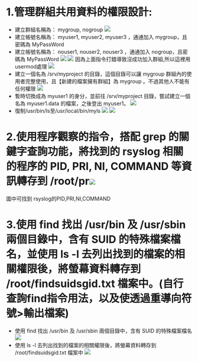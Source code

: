 # 1.管理群組共用資料的權限設計:
* 建立群組名稱為： mygroup, nogroup
![](https://i.imgur.com/WtiVbbh.png)
* 建立帳號名稱為： myuser1, myuser2, myuser3 ，通通加入 mygroup，且密碼為 MyPassWord
* 建立帳號名稱為： nouser1, nouser2, nouser3 ，通通加入 nogroup，且密碼為 MyPassWord
![](https://i.imgur.com/krsLKWB.png)
![](https://i.imgur.com/jNcXgYL.png)
因為上面指令打錯導致沒成功加入群組,所以這裡用usermod處理
![](https://i.imgur.com/iMJnfiZ.png)
* 建立一個名為 /srv/myproject 的目錄，這個目錄可以讓 mygroup 群組內的使用者完整使用，且【新建的檔案擁有群組】為 mygroup 。不過其他人不能有任何權限
![](https://i.imgur.com/IIJLDLp.png)
* 暫時切換成為 myuser1 的身分，並前往 /srv/myproject 目錄，嘗試建立一個名為 myuser1.data 的檔案，之後登出 myuser1。
![](https://i.imgur.com/vKZiWRS.png)
* 復制/usr/bin/ls至/usr/local/bin/myls
![](https://i.imgur.com/nx6gVMu.png)
![](https://i.imgur.com/V5zIz41.png)
# 2.使用程序觀察的指令，搭配 grep 的關鍵字查詢功能，將找到的 rsyslog 相關的程序的 PID, PRI, NI, COMMAND 等資訊轉存到 /root/pr![](https://i.imgur.com/HgjDUTu.png)
圖中可找到 rsyslog的PID,PRI,NI,COMMAND
# 3.使用 find 找出 /usr/bin 及 /usr/sbin 兩個目錄中，含有 SUID 的特殊檔案檔名，並使用 ls -l 去列出找到的檔案的相關權限後，將螢幕資料轉存到 /root/findsuidsgid.txt 檔案中。(自行查詢find指令用法，以及使透過重導向符號>輸出檔案)
* 使用 find 找出 /usr/bin 及 /usr/sbin 兩個目錄中，含有 SUID 的特殊檔案檔名
![](https://i.imgur.com/5nVsMjG.png)
* 使用 ls -l 去列出找到的檔案的相關權限後，將螢幕資料轉存到 /root/findsuidsgid.txt 檔案中
![](https://i.imgur.com/w417wYd.png)
